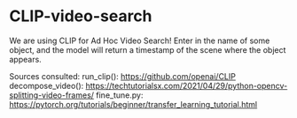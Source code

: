 # CLIP-video-search
We are using CLIP for Ad Hoc Video Search! Enter in the name of some object, and the model will return a timestamp of the scene where the object appears.

Sources consulted:
run_clip(): https://github.com/openai/CLIP
decompose_video(): https://techtutorialsx.com/2021/04/29/python-opencv-splitting-video-frames/
fine_tune.py: https://pytorch.org/tutorials/beginner/transfer_learning_tutorial.html
